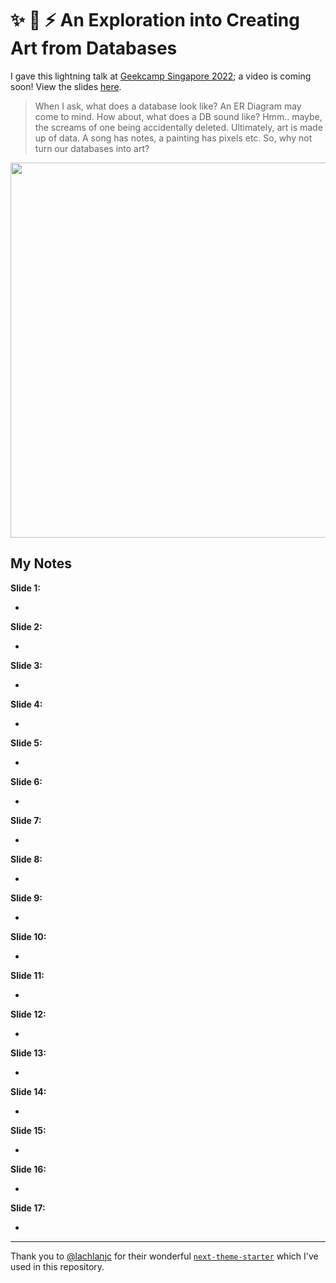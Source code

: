 # ✨ 🌈 ⚡ An Exploration into Creating Art from Databases

I gave this lightning talk at [Geekcamp Singapore 2022](https://geekcamp.sg/); a video is coming soon! View the slides [here](https://docs.google.com/presentation/d/1h-o2oOY9kYxrG8SrkzULx_yuDH_LpL6HxJStao52FQA/edit?usp=sharing).

> When I ask, what does a database look like? An ER Diagram may come to mind. How about, what does a DB sound like? Hmm.. maybe, the screams of one being accidentally deleted. Ultimately, art is made up of data. A song has notes, a painting has pixels etc. So, why not turn our databases into art?

<a href="https://docs.google.com/presentation/d/1h-o2oOY9kYxrG8SrkzULx_yuDH_LpL6HxJStao52FQA/edit?usp=sharing">
  <img src="https://user-images.githubusercontent.com/39828164/197695865-3fa5e518-882c-4552-a084-3637db264f2a.png" width="600px" />
</a>

## My Notes

**Slide 1:**

-

**Slide 2:**

-

**Slide 3:**

-

**Slide 4:**

-

**Slide 5:**

-

**Slide 6:**

-

**Slide 7:**

-

**Slide 8:**

-

**Slide 9:**

-

**Slide 10:**

-

**Slide 11:**

-

**Slide 12:**

-

**Slide 13:**

-

**Slide 14:**

-

**Slide 15:**

-

**Slide 16:**

-

**Slide 17:**

-

---

Thank you to [@lachlanjc](https://github.com/lachlanjc) for their wonderful [`next-theme-starter`](https://github.com/lachlanjc/next-theme-starter) which I've used in this repository.
